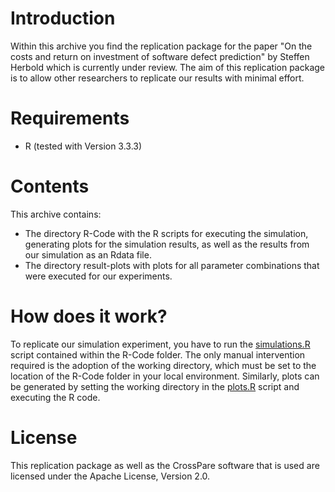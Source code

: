 Introduction
============
Within this archive you find the replication package for the paper "On the costs and return on investment of software defect prediction" by Steffen Herbold which is currently under review. The aim of this replication package is to allow other researchers to replicate our results with minimal effort. 

Requirements
============
- R (tested with Version 3.3.3)

Contents
========
This archive contains:
- The directory R-Code with the R scripts for executing the simulation, generating plots for the simulation results, as well as the results from our simulation as an Rdata file.
- The directory result-plots with plots for all parameter combinations that were executed for our experiments. 

How does it work?
=================
To replicate our simulation experiment, you have to run the [simulations.R](R-Code/simulations.R) script contained within the R-Code folder. The only manual intervention required is the adoption of the working directory, which must be set to the location of the R-Code folder in your local environment. Similarly, plots can be generated by setting the working directory in the [plots.R](R-Code/plots.R) script and executing the R code. 

License
=======
This replication package as well as the CrossPare software that is used are licensed under the Apache License, Version 2.0. 
